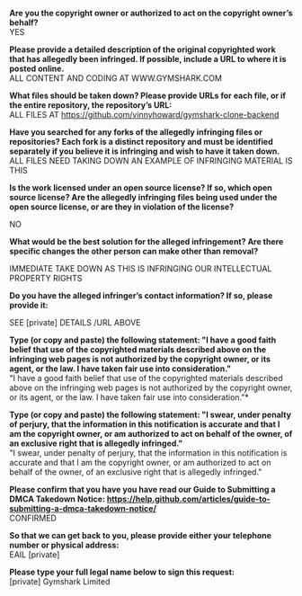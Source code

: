 **Are you the copyright owner or authorized to act on the copyright owner’s behalf?**  
YES

**Please provide a detailed description of the original copyrighted work that has allegedly been infringed. If possible, include a URL to where it is posted online.**  
ALL CONTENT AND CODING AT WWW.GYMSHARK.COM

**What files should be taken down? Please provide URLs for each file, or if the entire repository, the repository’s URL:**  
ALL FILES AT https://github.com/vinnyhoward/gymshark-clone-backend

**Have you searched for any forks of the allegedly infringing files or repositories? Each fork is a distinct repository and must be identified separately if you believe it is infringing and wish to have it taken down.**  
ALL FILES NEED TAKING DOWN AN EXAMPLE OF INFRINGING MATERIAL IS THIS

**Is the work licensed under an open source license? If so, which open source license? Are the allegedly infringing files being used under the open source license, or are they in violation of the license?**  

NO

**What would be the best solution for the alleged infringement? Are there specific changes the other person can make other than removal?**  

IMMEDIATE TAKE DOWN AS THIS IS INFRINGING OUR INTELLECTUAL PROPERTY RIGHTS

**Do you have the alleged infringer’s contact information? If so, please provide it:**  

SEE [private] DETAILS /URL ABOVE

**Type (or copy and paste) the following statement: "I have a good faith belief that use of the copyrighted materials described above on the infringing web pages is not authorized by the copyright owner, or its agent, or the law. I have taken fair use into consideration."**    
"I have a good faith belief that use of the copyrighted materials described above on the infringing web pages is not authorized by the copyright owner, or its agent, or the law. I have taken fair use into consideration."*

**Type (or copy and paste) the following statement: "I swear, under penalty of perjury, that the information in this notification is accurate and that I am the copyright owner, or am authorized to act on behalf of the owner, of an exclusive right that is allegedly infringed."**    
"I swear, under penalty of perjury, that the information in this notification is accurate and that I am the copyright owner, or am authorized to act on behalf of the owner, of an exclusive right that is allegedly infringed."

**Please confirm that you have you have read our Guide to Submitting a DMCA Takedown Notice: https://help.github.com/articles/guide-to-submitting-a-dmca-takedown-notice/**    
CONFIRMED

**So that we can get back to you, please provide either your telephone number or physical address:**    
EAIL [private]  

**Please type your full legal name below to sign this request:**    
[private] Gymshark Limited
